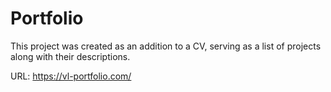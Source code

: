 # Portfolio 
This project was created as an addition to a CV, serving as a list of projects along with their descriptions.  

URL: https://vl-portfolio.com/
